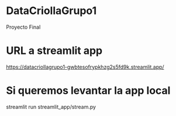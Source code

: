 # DataCriollaGrupo1
Proyecto Final

# URL a streamlit app
https://datacriollagrupo1-gwbtesofrypkhzg2s5fd9k.streamlit.app/

# Si queremos levantar la app local
streamlit run streamlit_app/stream.py